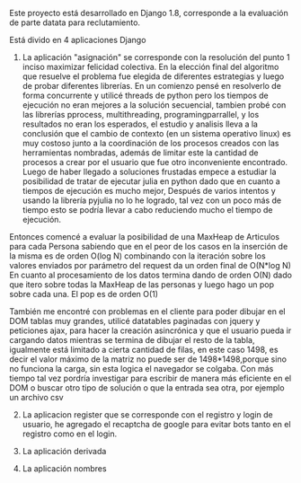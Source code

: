 Este proyecto está desarrollado en Django 1.8, corresponde a la 
evaluación de parte datata para reclutamiento.

Está divido en 4 aplicaciones Django

1. La aplicación "asignación" se corresponde con la resolución del punto 1 
inciso maximizar felicidad colectiva. En la elección final del algoritmo 
que resuelve el problema fue elegida de diferentes estrategias y luego 
de probar diferentes librerías. En un comienzo pensé en resolverlo de 
forma concurrente y utilicé threads de python pero los tiempos de 
ejecución no eran mejores a la solución secuencial, tambien probé con 
las librerías pprocess, multithreading, programingparrallel, y 
los resultados no eran los esperados, el estudio y analisis lleva a la 
conclusión que el cambio de contexto (en un sistema operativo linux) es 
muy costoso junto a la coordinación de los procesos creados con las 
herramientas nombradas, además de limitar este la cantidad de procesos a 
crear por el usuario que fue otro inconveniente encontrado.
Luego de haber llegado a soluciones frustadas empece a estudiar la posibilidad de tratar de ejecutar julia en python 
dado que en cuanto a tiempos de ejecución es mucho mejor, 
Después de varios intentos y usando la librería pyjulia no lo he logrado, tal vez con un poco más de tiempo esto se podría llevar a cabo 
reduciendo mucho el tiempo de ejecución.

Entonces comencé a evaluar la posibilidad de una MaxHeap de Articulos para cada Persona sabiendo que en el peor de los casos en la inserción de la misma 
es de orden O(log N) combinando con la iteración sobre los valores  enviados por parámetro del request da un orden final de O(N*log N)
En cuanto al procesamiento de los datos termina dando de orden O(N) dado que itero sobre todas la MaxHeap de las personas y luego hago un pop sobre 
cada una. El pop es de orden O(1)

También me encontré con problemas en el cliente para poder dibujar en el DOM tablas muy grandes, utilicé datatables paginadas con jquery y peticiones ajax,
para hacer la creación asincrónica y que el usuario pueda ir cargando datos mientras se termina de dibujar el resto de la tabla, igualmente está limitado a cierta cantidad de filas, en este caso 1498,
es decir el valor máximo de la matriz no puede ser de 1498*1498,porque sino no funciona la carga, sin esta logica el navegador se colgaba.
 Con más tiempo tal vez pordría investigar para escribir de manera más eficiente en el DOM o buscar otro tipo de solución o que la entrada sea otra, por ejemplo un archivo csv

2. La aplicacion register que se corresponde con el registro y login de usuario, he agregado el recaptcha de google para evitar bots
tanto en el registro como en el login.

3. La aplicación derivada

4. La aplicación nombres
